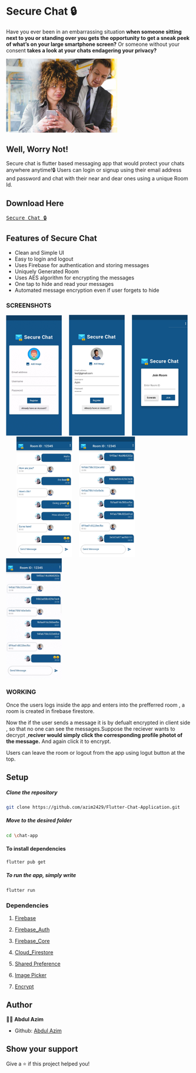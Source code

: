 # Secure Chat 🔒 
Have you ever been in an embarrassing situation **when someone sitting next to you or standing over you gets the opportunity to get a sneak peek of what’s on your large smartphone screen?** Or someone without your consent **takes a look at your chats endagering your privacy?**

<p><img src="assest/peeping.jpg" width="60%"></p>

## Well, Worry Not!

Secure chat is flutter based messaging app that would protect your chats anywhere anytime!🔒 Users can login or signup using their email address and password and chat with their near and dear ones using a unique Room Id.

## Download Here
 <pre><a href="https://github.com/azim2429/Flutter-Chat-Application/blob/master/app.apk?raw=true">Secure Chat 🔒</a></pre>

## Features of Secure Chat

* Clean and Simple UI
* Easy to login and logout
* Uses Firebase for authentication and storing messages
* Uniquely Generated Room
* Uses AES algorithm for encrypting the messages
* One tap to hide and read your messages
* Automated message encryption even if user forgets to hide

### SCREENSHOTS

<img src="assest/login.gif" width="30%">&nbsp;&nbsp;&nbsp;&nbsp;&nbsp;<img src="assest/img1.jpg" width="30%">&nbsp;&nbsp;&nbsp;&nbsp;&nbsp;<img src="assest/img2.jpg" width="30%">&nbsp;&nbsp;&nbsp;&nbsp;&nbsp;&nbsp;&nbsp;<img src="assest/img4.jpg" width="30%">&nbsp;&nbsp;&nbsp;&nbsp;&nbsp;<img src="assest/img3.jpg" width="30%">&nbsp;&nbsp;&nbsp;&nbsp;&nbsp;<img src="assest/securechat.gif" width="30%">


### WORKING

Once the users logs inside the app and enters into the prefferred room , a room is created in firebase firestore.

Now the if the user sends a message it is by defualt encrypted in client side , so that no one can see the messages.Suppose the reciever wants to decrypt ,**reciver would simply click the corresponding profile photot of the message.**
And again click it to encrypt.

Users can leave the room or logout from the app using logut button at the top.


## Setup

  ##### Clone the repository
```bash
git clone https://github.com/azim2429/Flutter-Chat-Application.git
```
  ##### Move to the desired folder
```bash
cd \chat-app
```

#### To install dependencies
```bash
flutter pub get
````

  ##### To run the app, simply write
```bash
flutter run
```

### Dependencies

1. [Firebase](https://pub.dev/packages/firebase)

1. [Firebase_Auth](https://pub.dev/packages/firebase_auth)

1. [Firebase_Core](https://pub.dev/packages/firebase_core)

1. [Cloud_Firestore](https://pub.dev/packages/cloud_firestore)

1. [Shared Preference](https://pub.dev/packages/shared_preferences)

1. [Image Picker](https://pub.dev/packages/image_picker)

1. [Encrypt](https://pub.dev/packages/encrypt)

## Author

👨‍💻 **Abdul Azim**

* Github: [Abdul Azim](https://github.com/azim2429)

## Show your support

Give a ⭐️ if this project helped you!
